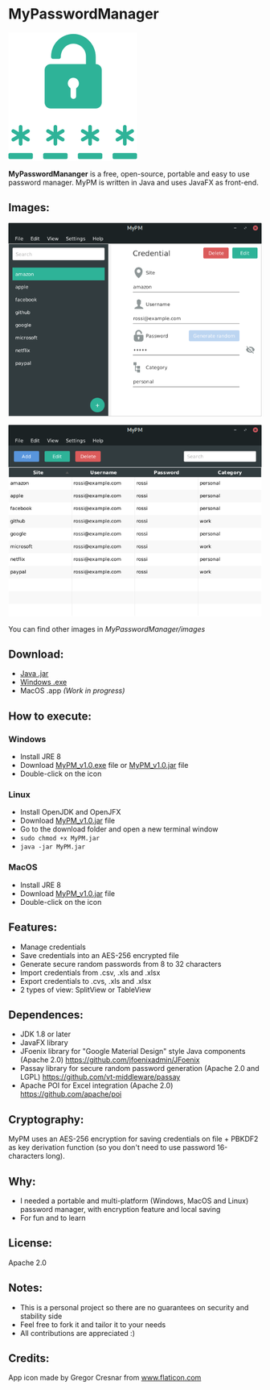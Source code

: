 # MyPasswordManager

![GitHub Logo](/images/logo.png)

**MyPasswordMananger** is a free, open-source, portable and easy to use password manager.
MyPM is written in Java and uses JavaFX as front-end.

## Images:
![GitHub Logo](/images/splitView.png)

![GitHub Logo](/images/tableView.png)

You can find other images in *MyPasswordManager/images*

## Download:
* [Java .jar](https://github.com/davidecocca/MyPasswordManager/releases/download/v1.0/MyPM_v1.0.jar)
* [Windows .exe](https://github.com/davidecocca/MyPasswordManager/releases/download/v1.0/MyPM_v1.0.exe)
* MacOS .app *(Work in progress)*

## How to execute:

### Windows
* Install JRE 8
* Download [MyPM_v1.0.exe](https://github.com/davidecocca/MyPasswordManager/releases/download/v1.0/MyPM_v1.0.exe) file or [MyPM_v1.0.jar](https://github.com/davidecocca/MyPasswordManager/releases/download/v1.0/MyPM_v1.0.jar) file
* Double-click on the icon

### Linux
* Install OpenJDK and OpenJFX
* Download [MyPM_v1.0.jar](https://github.com/davidecocca/MyPasswordManager/releases/download/v1.0/MyPM_v1.0.jar) file
* Go to the download folder and open a new terminal window
* <code>sudo chmod +x MyPM.jar</code>
* <code>java -jar MyPM.jar </code>

### MacOS
* Install JRE 8
* Download [MyPM_v1.0.jar](https://github.com/davidecocca/MyPasswordManager/releases/download/v1.0/MyPM_v1.0.jar) file
* Double-click on the icon

## Features:
* Manage credentials
* Save credentials into an AES-256 encrypted file
* Generate secure random passwords from 8 to 32 characters
* Import credentials from .csv, .xls and .xlsx
* Export credentials to .cvs, .xls and .xlsx
* 2 types of view: SplitView or TableView

## Dependences:
* JDK 1.8 or later
* JavaFX library
* JFoenix library for "Google Material Design" style Java components (Apache 2.0)
https://github.com/jfoenixadmin/JFoenix
* Passay library for secure random password generation (Apache 2.0 and LGPL)
https://github.com/vt-middleware/passay
* Apache POI for Excel integration (Apache 2.0)
https://github.com/apache/poi

## Cryptography:
MyPM uses an AES-256 encryption for saving credentials on file + PBKDF2 as key derivation function (so you don't need to use password 16-characters long).

## Why:
* I needed a portable and multi-platform (Windows, MacOS and Linux) password manager, with encryption feature and local saving
* For fun and to learn

## License:
Apache 2.0

## Notes:
* This is a personal project so there are no guarantees on security and stability side
* Feel free to fork it and tailor it to your needs
* All contributions are appreciated :)

## Credits:
App icon made by Gregor Cresnar from www.flaticon.com
